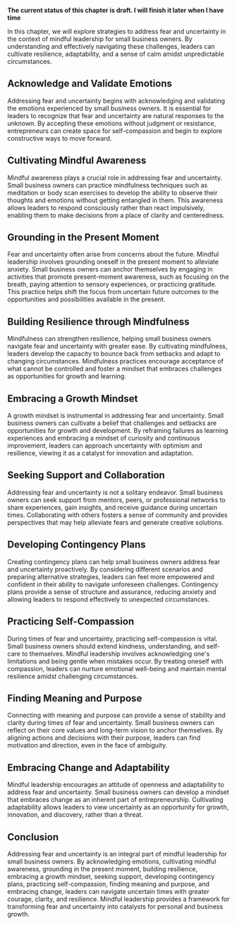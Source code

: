 **The current status of this chapter is draft. I will finish it later when I have time**

In this chapter, we will explore strategies to address fear and uncertainty in the context of mindful leadership for small business owners. By understanding and effectively navigating these challenges, leaders can cultivate resilience, adaptability, and a sense of calm amidst unpredictable circumstances.

Acknowledge and Validate Emotions
---------------------------------

Addressing fear and uncertainty begins with acknowledging and validating the emotions experienced by small business owners. It is essential for leaders to recognize that fear and uncertainty are natural responses to the unknown. By accepting these emotions without judgment or resistance, entrepreneurs can create space for self-compassion and begin to explore constructive ways to move forward.

Cultivating Mindful Awareness
-----------------------------

Mindful awareness plays a crucial role in addressing fear and uncertainty. Small business owners can practice mindfulness techniques such as meditation or body scan exercises to develop the ability to observe their thoughts and emotions without getting entangled in them. This awareness allows leaders to respond consciously rather than react impulsively, enabling them to make decisions from a place of clarity and centeredness.

Grounding in the Present Moment
-------------------------------

Fear and uncertainty often arise from concerns about the future. Mindful leadership involves grounding oneself in the present moment to alleviate anxiety. Small business owners can anchor themselves by engaging in activities that promote present-moment awareness, such as focusing on the breath, paying attention to sensory experiences, or practicing gratitude. This practice helps shift the focus from uncertain future outcomes to the opportunities and possibilities available in the present.

Building Resilience through Mindfulness
---------------------------------------

Mindfulness can strengthen resilience, helping small business owners navigate fear and uncertainty with greater ease. By cultivating mindfulness, leaders develop the capacity to bounce back from setbacks and adapt to changing circumstances. Mindfulness practices encourage acceptance of what cannot be controlled and foster a mindset that embraces challenges as opportunities for growth and learning.

Embracing a Growth Mindset
--------------------------

A growth mindset is instrumental in addressing fear and uncertainty. Small business owners can cultivate a belief that challenges and setbacks are opportunities for growth and development. By reframing failures as learning experiences and embracing a mindset of curiosity and continuous improvement, leaders can approach uncertainty with optimism and resilience, viewing it as a catalyst for innovation and adaptation.

Seeking Support and Collaboration
---------------------------------

Addressing fear and uncertainty is not a solitary endeavor. Small business owners can seek support from mentors, peers, or professional networks to share experiences, gain insights, and receive guidance during uncertain times. Collaborating with others fosters a sense of community and provides perspectives that may help alleviate fears and generate creative solutions.

Developing Contingency Plans
----------------------------

Creating contingency plans can help small business owners address fear and uncertainty proactively. By considering different scenarios and preparing alternative strategies, leaders can feel more empowered and confident in their ability to navigate unforeseen challenges. Contingency plans provide a sense of structure and assurance, reducing anxiety and allowing leaders to respond effectively to unexpected circumstances.

Practicing Self-Compassion
--------------------------

During times of fear and uncertainty, practicing self-compassion is vital. Small business owners should extend kindness, understanding, and self-care to themselves. Mindful leadership involves acknowledging one's limitations and being gentle when mistakes occur. By treating oneself with compassion, leaders can nurture emotional well-being and maintain mental resilience amidst challenging circumstances.

Finding Meaning and Purpose
---------------------------

Connecting with meaning and purpose can provide a sense of stability and clarity during times of fear and uncertainty. Small business owners can reflect on their core values and long-term vision to anchor themselves. By aligning actions and decisions with their purpose, leaders can find motivation and direction, even in the face of ambiguity.

Embracing Change and Adaptability
---------------------------------

Mindful leadership encourages an attitude of openness and adaptability to address fear and uncertainty. Small business owners can develop a mindset that embraces change as an inherent part of entrepreneurship. Cultivating adaptability allows leaders to view uncertainty as an opportunity for growth, innovation, and discovery, rather than a threat.

Conclusion
----------

Addressing fear and uncertainty is an integral part of mindful leadership for small business owners. By acknowledging emotions, cultivating mindful awareness, grounding in the present moment, building resilience, embracing a growth mindset, seeking support, developing contingency plans, practicing self-compassion, finding meaning and purpose, and embracing change, leaders can navigate uncertain times with greater courage, clarity, and resilience. Mindful leadership provides a framework for transforming fear and uncertainty into catalysts for personal and business growth.
